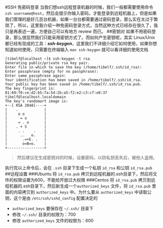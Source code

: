 #SSH 免密码登录
当我们想ssh远程登录机器的时候，我们一般都需要使用命令 `ssh username@host`，然后会提示你输入密码，才能登录到远程机器上，但是如果我们管理的是好几百台机器，如果一台台都需要通过密码登录，那么实在太过于繁琐了，所以，这里我介绍一种免密码登录方式，当然这种方式已经存在很久了，我只是再表述一遍，方便自己可以有地方 review 而已。
##密钥对
如果不用密码登录，那么很显然我们只能采用密钥方式了。而如何产生密钥呢，其实 Linux/Unix 都已经有现成的工具：***ssh-keygen***，这里我们不详细介绍它如何使用，如果你想知道如何使用，只需要在终端输入 `man ssh-keygen` 就可以看详细的使用文档

```
[tibelf@localhost ~]$ ssh-keygen -t rsa
Generating public/private rsa key pair.
Enter file in which to save the key (/home/tibelf/.ssh/id_rsa):
Enter passphrase (empty for no passphrase):
Enter same passphrase again:
Your identification has been saved in /home/tibelf/.ssh/id_rsa.
Your public key has been saved in /home/tibelf/.ssh/id_rsa.pub.
The key fingerprint is:
81:69:f0:ce:d2:b5:fa:5d:2b:a5:f2:e2:c3:cf:e8:37 tibelf@localhost.localdomain
The key's randomart image is:
+--[ RSA 2048]----+
|    .            |
|     o o         |
|      = o        |
|     = . o       |
|    . + S        |
|     . .    .    |
|      ..   o.    |
|       .=+E. .   |
|       o=B=o.    |
+-----------------+
```
>然后建议在生成密钥对的时候，设置密码，以防私钥丢失后，被他人盗用。

执行完以上命令后，会在 `.ssh` 目录下生成一个私钥 `id_rsa` 和公钥 `id_rsa.pub`
##远程设置
###Ubuntu
将 `id_rsa.pub` 拷贝到远程机器的.ssh目录下，然后将文件的权限设置为600，不能给开放过大权限
###Centos
将 `id_rsa.pub` 拷贝到远程机器的.ssh目录下，然后新生成一个`authorized_keys` 文件，将 `id_rsa.pub` 里面的内容拷贝到 `authorized_keys` 中。为什么要从 `authorized_keys` 中读取公钥，这个是由 `/etc/ssh/sshd_config` 配置决定的

* `authorized_keys` 要保存在 `~/.ssh/` 目录下
* 修改 `~/.ssh/` 目录的权限为：700
* 修改 `authorized_keys` 文件的权限为：600